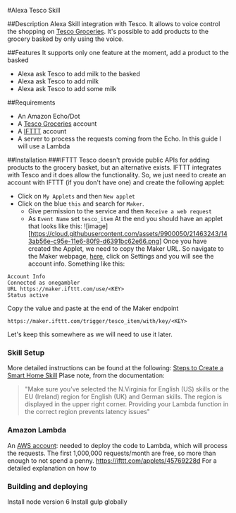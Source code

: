 #Alexa Tesco Skill

##Description
Alexa Skill integration with Tesco. It allows to voice control the shopping on [Tesco Groceries](http://www.tesco.com/groceries/).
It's possible to add products to the grocery basked by only using the voice.

##Features
It supports only one feature at the moment, add a product to the basked
* Alexa ask Tesco to add milk to the basked
* Alexa ask Tesco to add milk
* Alexa ask Tesco to add some milk

##Requirements
* An Amazon Echo/Dot
* A [Tesco Groceries](http://www.tesco.com/groceries/) account
* A [IFTTT](https://ifttt.com) account
* A server to process the requests coming from the Echo. In this guide I will use a Lambda

##Installation
###IFTTT
Tesco doesn't provide public APIs for adding products to the grocery basket, but an alternative exists. IFTTT integrates with Tesco and it does allow the functionality. So, we just need to create an account with IFTTT (if you don't have one) and create the following applet:

* Click on `My Applets` and then `New applet`
* Click on the blue `this` and search for `Maker`. 
    * Give permission to the service and then `Receive a web request`
    * As `Event Name` set `tesco_item`
At the end you should have an applet that looks like this:
![image][https://cloud.githubusercontent.com/assets/9900050/21463243/143ab56e-c95e-11e6-80f9-d6391bc62e66.png]
Once you have created the Applet, we need to copy the Maker URL. So navigate to the Maker webpage, [here](https://ifttt.com/maker), click on Settings and you will see the account info. Something like this:
```
Account Info
Connected as onegambler
URL https://maker.ifttt.com/use/<KEY>
Status active
```
Copy the <key> value and paste at the end of the Maker endpoint

```https://maker.ifttt.com/trigger/tesco_item/with/key/<KEY>```

Let's keep this somewhere as we will need to use it later.

### Skill Setup
More detailed instructions can be found at the following: [Steps to Create a Smart Home Skill](https://developer.amazon.com/public/solutions/alexa/alexa-skills-kit/docs/steps-to-create-a-smart-home-skill)
Plase note, from the documentation:
> "Make sure you’ve selected the N.Virginia for English (US) skills or the EU (Ireland) region for English (UK) and German skills. The region is displayed in the upper right corner. Providing your Lambda function in the correct region prevents latency issues" 
### Amazon Lambda
An [AWS account](https://aws.amazon.com/): needed to deploy the code to Lambda, which will process the requests. The first 1,000,000 requests/month are free, so more than enough to not spend a penny.
https://ifttt.com/applets/45769228d
For a detailed explanation on how to 
### Building and deploying
Install node version 6
Install gulp globally

